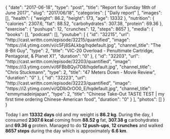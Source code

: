 {
    "date": "2017-06-18",
    "type": "post",
    "title": "Report for Sunday 18th of June 2017",
    "slug": "2017\/06\/18",
    "categories": [
        "Daily report"
    ],
    "images": [],
    "health": {
        "weight": 86.2,
        "height": 173,
        "age": 13332
    },
    "nutrition": {
        "calories": 2307.6,
        "fat": 88.52,
        "carbohydrates": 307.38,
        "protein": 69.36
    },
    "exercise": {
        "pushups": 12,
        "crunches": 12,
        "steps": 8657
    },
    "media": {
        "books": [],
        "podcast": [],
        "youtube": [
            {
                "id": "32215",
                "url": "http:\/\/cast.writtn.com\/episode\/32215\/quantified",
                "image": "https:\/\/i4.ytimg.com\/vi\/c5Fj8SALkbg\/hqdefault.jpg",
                "channel_title": "The 8-Bit Guy",
                "type": 2,
                "title": "VIC-20 Overload - Penultimate Cartridge, Pentagorat, & Planet X1",
                "duration": "0"
            },
            {
                "id": "32203",
                "url": "http:\/\/cast.writtn.com\/episode\/32203\/quantified",
                "image": "https:\/\/i3.ytimg.com\/vi\/6FBbBQyi7O8\/hqdefault.jpg",
                "channel_title": "Chris Stuckmann",
                "type": 2,
                "title": "47 Meters Down - Movie Review",
                "duration": "0"
            },
            {
                "id": "32223",
                "url": "http:\/\/cast.writtn.com\/episode\/32223\/quantified",
                "image": "https:\/\/i2.ytimg.com\/vi\/QDlbOrOO0_E\/hqdefault.jpg",
                "channel_title": "emmymadeinjapan",
                "type": 2,
                "title": "Chinese Take-Out TASTE TEST | my first time ordering Chinese-American food",
                "duration": "0"
            }
        ],
        "photos": []
    }
}

Today I am <strong>13332 days</strong> old and my weight is <strong>86.2 kg</strong>. During the day, I consumed <strong>2307.6 kcal</strong> coming from <strong>88.52 g</strong> fat, <strong>307.38 g</strong> carbohydrates and <strong>69.36 g</strong> protein. Managed to do <strong>12 push-ups</strong>, <strong>12 crunches</strong> and walked <strong>8657 steps</strong> during the day which is approximately <strong>6.6 km</strong>.